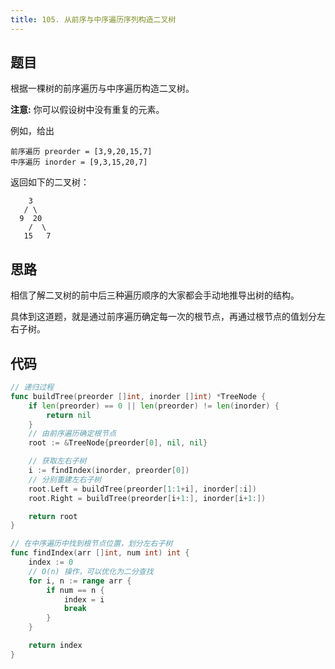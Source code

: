 ```yaml
---
title: 105. 从前序与中序遍历序列构造二叉树
---
```


## 题目

根据一棵树的前序遍历与中序遍历构造二叉树。

**注意:**
你可以假设树中没有重复的元素。

例如，给出

```
前序遍历 preorder = [3,9,20,15,7]
中序遍历 inorder = [9,3,15,20,7]
```

返回如下的二叉树：

```
    3
   / \
  9  20
    /  \
   15   7
```

## 思路

相信了解二叉树的前中后三种遍历顺序的大家都会手动地推导出树的结构。

具体到这道题，就是通过前序遍历确定每一次的根节点，再通过根节点的值划分左右子树。

## 代码

```go
// 递归过程
func buildTree(preorder []int, inorder []int) *TreeNode {
	if len(preorder) == 0 || len(preorder) != len(inorder) {
		return nil
	}
	// 由前序遍历确定根节点
	root := &TreeNode{preorder[0], nil, nil}

	// 获取左右子树
	i := findIndex(inorder, preorder[0])
	// 分别重建左右子树
	root.Left = buildTree(preorder[1:1+i], inorder[:i])
	root.Right = buildTree(preorder[i+1:], inorder[i+1:])

	return root
}

// 在中序遍历中找到根节点位置，划分左右子树
func findIndex(arr []int, num int) int {
	index := 0
	// O(n) 操作，可以优化为二分查找
	for i, n := range arr {
		if num == n {
			index = i
			break
		}
	}

	return index
}
```
